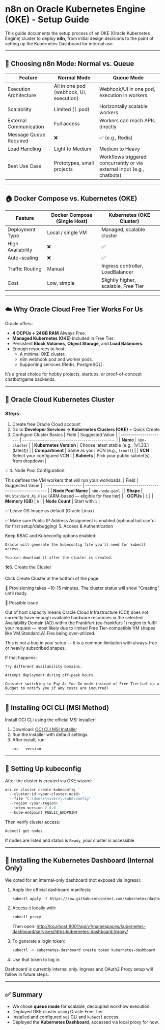 # n8n on Oracle Kubernetes Engine (OKE) - Setup Guide

This guide documents the setup process of an OKE (Oracle Kubernetes Engine) cluster to deploy **n8n**, from initial design decisions to the point of setting up the Kubernetes Dashboard for internal use.

---

## 🧩 Choosing n8n Mode: Normal vs. Queue

| Feature                      | Normal Mode                   | Queue Mode                              |
|-----------------------------|-------------------------------|------------------------------------------|
| Execution Architecture      | All in one pod (webhook, UI, execution) | Webhook/UI in one pod, execution in workers |
| Scalability                 | Limited (1 pod)               | Horizontally scalable workers            |
| External Communication      | Full access                   | Workers can reach APIs directly          |
| Message Queue Required      | ❌                            | ✅ (e.g., Redis)                          |
| Load Handling               | Light to Medium               | Medium to Heavy                          |
| Best Use Case               | Prototypes, small projects    | Workflows triggered concurrently or via external input (e.g., chatbots) |

---

## 🏠 Docker Compose vs. Kubernetes (OKE)

| Feature              | Docker Compose (Single Host) | Kubernetes (OKE Cluster)             |
|---------------------|-------------------------------|--------------------------------------|
| Deployment Type     | Local / single VM             | Managed, scalable cluster            |
| High Availability   | ❌                            | ✅                                   |
| Auto-scaling        | ❌                            | ✅                                   |
| Traffic Routing     | Manual                        | Ingress controller, LoadBalancer     |
| Cost                | Low, simple                   | Slightly higher, scalable, Free Tier |

---

## ☁️ Why Oracle Cloud Free Tier Works For Us

Oracle offers:
- **4 OCPUs + 24GB RAM** Always Free.
- **Managed Kubernetes (OKE)** included in Free Tier.
- Persistent **Block Volumes**, **Object Storage**, and **Load Balancers**.
- Enough resources to host:
  - A minimal OKE cluster.
  - n8n webhook pod and worker pods.
  - Supporting services (Redis, PostgreSQL).

It’s a great choice for hobby projects, startups, or proof-of-concept chatbot/game backends.

---

## 🔹 Oracle Cloud Kubernetes Cluster

### Steps:
1. Create free Oracle Cloud account
2. Go to **Developer Services → Kubernetes Clusters (OKE)** > Quick Create
3. Configure Cluster Basics
| Field                  | Suggested Value                                 |
| ---------------------- | ----------------------------------------------- |
| **Name**               | `n8n-cluster`                                   |
| **Kubernetes Version** | Choose latest stable (e.g., 1v1.33.1 (latest))       |
| **Compartment**        | Same as your VCN (e.g., `(root)`) |
| **VCN**                | Select your configured VCN                      |
| **Subnets**            | Pick your public subnet(s) from dropdown        |

💡 4. Node Pool Configuration

This defines the VM workers that will run your workloads.
| Field              | Suggested Value                                            |
| ------------------ | ---------------------------------------------------------- |
| **Node Pool Name** | `n8n-node-pool`                                            |
| **Shape**          | `VM.Standard.A1.Flex` (ARM-based — eligible for free tier) |
| **OCPUs**          | `1`                                                        |
| **Memory (GB)**    | `6`                                                        |
| **Node Count**     | Start with `1`                                             |


✅ Leave OS Image as default (Oracle Linux)

✅ Make sure Public IP Address Assignment is enabled (optional but useful for first setup/debugging)
5. Access & Authentication

Keep RBAC and Kubeconfig options enabled:

    Oracle will generate the kubeconfig file you’ll need for kubectl access.

    You can download it after the cluster is created.

🛠6. Create the Cluster

Click Create Cluster at the bottom of the page.

🚀 Provisioning takes ~10–15 minutes. The cluster status will show “Creating” until ready.

🚨 Possible issue

Out of host capacity means Oracle Cloud Infrastructure (OCI) does not currently have enough available hardware resources in the selected Availability Domain (AD) within the Frankfurt (eu-frankfurt-1) region to fulfill your request — most likely due to limited Free Tier-compatible VM shapes like VM.Standard.A1.Flex being over-utilized.

This is not a bug in your setup — it is a common limitation with always-free or heavily subscribed shapes.

If that happens:

    Try different Availability Domains.

    Attempt deployment during off-peak hours.
	
	Consider switching to Pay As You Go mode instead of Free Tier(set up a Budget to notify you if any costs are incurred)

---

## 🔧 Installing OCI CLI (MSI Method)

Install OCI CLI using the official MSI installer:

1. Download: [OCI CLI MSI Installer](https://docs.oracle.com/en-us/iaas/Content/API/SDKDocs/cliinstall.htm)
2. Run the installer with default settings.
3. After install, run:
   ```powershell
   oci --version
   ```

---

## 🔐 Setting Up kubeconfig

After the cluster is created via OKE wizard:

```powershell
oci ce cluster create-kubeconfig `
  --cluster-id <your-cluster-ocid> `
  --file "C:\Users\<user>\.kube\config" `
  --region <your-region> `
  --token-version 2.0.0 `
  --kube-endpoint PUBLIC_ENDPOINT
```

Then verify cluster access:
```bash
kubectl get nodes
```

If nodes are listed and status is `Ready`, your cluster is accessible.

---

## 🧭 Installing the Kubernetes Dashboard (Internal Only)

We opted for an internal-only dashboard (not exposed via Ingress):

1. Apply the official dashboard manifests:
   ```bash
   kubectl apply -f https://raw.githubusercontent.com/kubernetes/dashboard/v2.7.0/aio/deploy/recommended.yaml
   ```

2. Access it locally with:
   ```bash
   kubectl proxy
   ```

   Then open: [http://localhost:8001/api/v1/namespaces/kubernetes-dashboard/services/https:kubernetes-dashboard:/proxy/](http://localhost:8001/api/v1/namespaces/kubernetes-dashboard/services/https:kubernetes-dashboard:/proxy/)

3. To generate a login token:
   ```bash
   kubectl -n kubernetes-dashboard create token kubernetes-dashboard
   ```

4. Use that token to log in.

Dashboard is currently internal only. Ingress and OAuth2 Proxy setup will follow in future steps.

---


## ✅ Summary

- We chose **queue mode** for scalable, decoupled workflow execution.
- Deployed OKE cluster using Oracle Free Tier.
- Installed and configured `oci` CLI and `kubectl` access.
- Deployed the **Kubernetes Dashboard**, accessed via local proxy for now.
